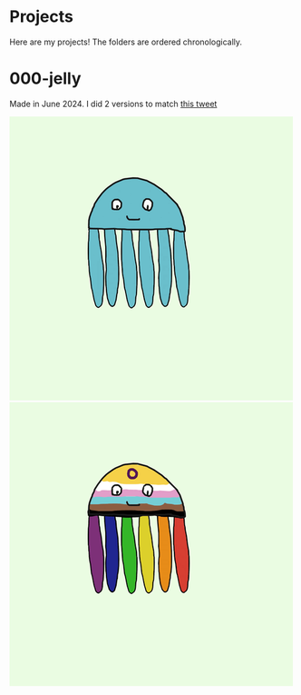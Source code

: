 # Projects

Here are my projects! The folders are ordered chronologically.

# 000-jelly

Made in June 2024. I did 2 versions to match [this tweet](https://x.com/AnubiArts/status/1799802934043271307)

![base jelly](000-jelly/base-jelly.gif)
![gay jelly](000-jelly/gay-jelly.gif)
